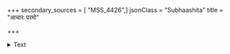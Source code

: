 +++
secondary_sources = [ "MSS_4426",]
jsonClass = "Subhaashita"
title = "आचारः परमो"

+++

<details><summary>Text</summary>

आचारः परमो धर्मः श्रुत्युक्तः स्मार्त एव च।  
तस्मादस्मिन् सदा युक्तो नित्यं स्यादात्मवान् द्विजः॥
</details>
